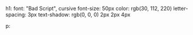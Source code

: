 h1:
font: "Bad Script", cursive
font-size: 50px
color: rgb(30, 112, 220)
letter-spacing: 3px
text-shadow: rgb(0, 0, 0) 2px 2px 4px

p:
